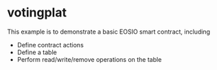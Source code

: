 # votingplat

This example is to demonstrate a basic EOSIO smart contract, including

- Define contract actions
- Define a table
- Perform read/write/remove operations on the table
